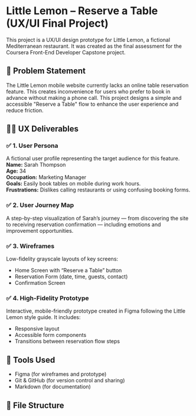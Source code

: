 # Little Lemon – Reserve a Table (UX/UI Final Project)

This project is a UX/UI design prototype for Little Lemon, a fictional Mediterranean restaurant. It was created as the final assessment for the Coursera Front-End Developer Capstone project.

## 📌 Problem Statement

The Little Lemon mobile website currently lacks an online table reservation feature. This creates inconvenience for users who prefer to book in advance without making a phone call. This project designs a simple and accessible "Reserve a Table" flow to enhance the user experience and reduce friction.

## 🧑‍🎨 UX Deliverables

### ✅ 1. User Persona
A fictional user profile representing the target audience for this feature.  
**Name:** Sarah Thompson  
**Age:** 34  
**Occupation:** Marketing Manager  
**Goals:** Easily book tables on mobile during work hours.  
**Frustrations:** Dislikes calling restaurants or using confusing booking forms.

### ✅ 2. User Journey Map
A step-by-step visualization of Sarah’s journey — from discovering the site to receiving reservation confirmation — including emotions and improvement opportunities.

### ✅ 3. Wireframes
Low-fidelity grayscale layouts of key screens:
- Home Screen with “Reserve a Table” button
- Reservation Form (date, time, guests, contact)
- Confirmation Screen

### ✅ 4. High-Fidelity Prototype
Interactive, mobile-friendly prototype created in Figma following the Little Lemon style guide. It includes:
- Responsive layout
- Accessible form components
- Transitions between reservation flow steps

## 🧰 Tools Used
- Figma (for wireframes and prototype)
- Git & GitHub (for version control and sharing)
- Markdown (for documentation)

## 📁 File Structure

